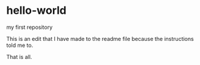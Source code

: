 # hello-world
my first repository

This is an edit that I have made to the readme file because the instructions told me to.

That is all.
